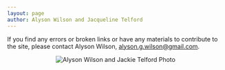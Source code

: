 ```yaml
---
layout: page
author: Alyson Wilson and Jacqueline Telford
---
```


If you find any errors or broken links or have any materials to contribute to the site, please contact Alyson Wilson, alyson.g.wilson@gmail.com.

<p align="center">
<img src="https://alysongwilson.github.io/ACAS/AlysonJackie200.jpg" alt="Alyson Wilson and Jackie Telford Photo">
</p>
